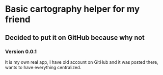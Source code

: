 # Basic cartography helper for my friend

## Decided to put it on GitHub because why not

### Version 0.0.1

It is my own real app, I have old account on GitHub and it was posted there, wants to have everything centralized.